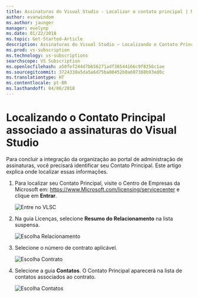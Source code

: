 ```yaml
---
title: Assinaturas do Visual Studio - Localizar o contato principal | Microsoft Docs
author: evanwindom
ms.author: jaunger
manager: evelynp
ms.date: 01/22/2018
ms.topic: Get-Started-Article
description: Assinaturas do Visual Studio – Localizando o Contato Principal
ms.prod: vs-subscription
ms.technology: vs-subscriptions
searchscope: VS Subscription
ms.openlocfilehash: a50fef244d7b656271adf36544166c9f8256c1ae
ms.sourcegitcommit: 3724338a5da5a6d75ba00452b0a607388b93ed0c
ms.translationtype: HT
ms.contentlocale: pt-BR
ms.lasthandoff: 04/06/2018
---
```

# <a name="locating-the-primary-contact-associated-with-visual-studio-subscriptions"></a>Localizando o Contato Principal associado a assinaturas do Visual Studio

Para concluir a integração da organização ao portal de administração de assinaturas, você precisará identificar seu Contato Principal.  Este artigo explica onde localizar essas informações.

1. Para localizar seu Contato Principal, visite o Centro de Empresas da Microsoft em: https://www.Microsoft.com/licensing/servicecenter e clique em **Entrar**.

    ![Entre no VLSC](_img/locate-primary-contact/vlsc-sign-in.png)

2. Na guia Licenças, selecione **Resumo do Relacionamento** na lista suspensa.

    ![Escolha Relacionamento](_img/locate-primary-contact/vlsc-relationship.png)

3. Selecione o número de contrato aplicável. 

    ![Escolha Contrato](_img/locate-primary-contact/vlsc-agreement.png)

4. Selecione a guia **Contatos**.  O Contato Principal aparecerá na lista de contatos associados ao contrato. 

    ![Escolha Contatos](_img/locate-primary-contact/vlsc-contacts.png)
 
